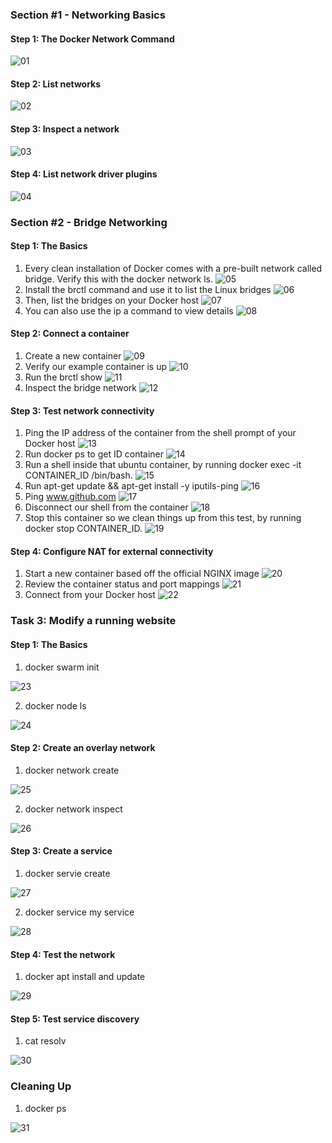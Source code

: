 ### Section #1 - Networking Basics
#### Step 1: The Docker Network Command
![01](img1.png)
#### Step 2: List networks
![02](img2.png)
#### Step 3: Inspect a network
![03](img3.png)
#### Step 4: List network driver plugins
![04](img4.png)

### Section #2 - Bridge Networking
#### Step 1: The Basics
1. Every clean installation of Docker comes with a pre-built network called bridge. Verify this with the docker network ls.
![05](img5.png)
2. Install the brctl command and use it to list the Linux bridges
![06](img6.png)
3. Then, list the bridges on your Docker host
![07](img7.png)
4. You can also use the ip a command to view details
![08](img8.png)

#### Step 2: Connect a container
1. Create a new container
![09](img9.png)
2. Verify our example container is up
![10](img10.png)
3. Run the brctl show
![11](img11.png)
4. Inspect the bridge network
![12](img12.png)

#### Step 3: Test network connectivity
1. Ping the IP address of the container from the shell prompt of your Docker host
![13](img13.png)
2. Run docker ps to get ID container
![14](img14.png)
3. Run a shell inside that ubuntu container, by running docker exec -it CONTAINER_ID /bin/bash.
![15](img15.png)
4. Run apt-get update && apt-get install -y iputils-ping
![16](img16.png)
5. Ping www.github.com
![17](img17.png)
6. Disconnect our shell from the container
![18](img18.png)
7. Stop this container so we clean things up from this test, by running docker stop CONTAINER_ID.
![19](img19.png)

#### Step 4: Configure NAT for external connectivity
1. Start a new container based off the official NGINX image
![20](img20.png)
2. Review the container status and port mappings
![21](img21.png)
3. Connect from your Docker host
![22](img22.png)

### Task 3: Modify a running website
#### Step 1: The Basics
1. docker swarm init

![23](docker-swarm.png)

2. docker node ls

![24](docker-swarm-ls.png)

#### Step 2: Create an overlay network
1. docker network create

![25](docker-network-create.png)

2. docker network inspect 

![26](docker-network-inspect-overnet.png)

#### Step 3: Create a service
1. docker servie create

![27](docker-service-create.png)

2. docker service my service

![28](docker-service-myservice.png)

#### Step 4: Test the network
1. docker apt install and update

![29](docker-apt-update.png)


#### Step 5: Test service discovery
1. cat resolv 

![30](docker-cat-resolv.png)

### Cleaning Up
1. docker ps

![31](docker-ps-cleaningup.png)


